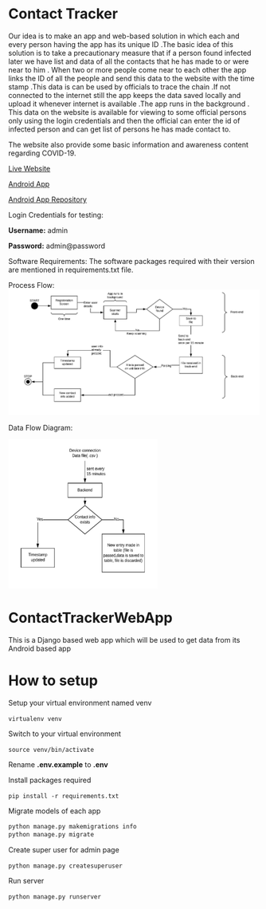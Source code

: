 # Contact Tracker

Our idea is to make an app and web-based solution in which each and every person having the app has its unique ID .The basic idea of this solution is to take a precautionary measure that if a person found infected later we have list and data of all the contacts that he has made to or were near to him . When two or more people come near to each other the app links the ID of all the people and send this data to the website with the time stamp .This data is can be used by officials to trace the chain .If not connected to the internet still the app keeps the data saved locally and upload it whenever internet is available .The app runs in the background . This data on the website is available for viewing to some official persons only using the login credentials and then the official can enter the id of infected person and can get list of persons he has made contact to.

The website also provide some basic information and awareness content regarding COVID-19.

[Live Website](https://coronacontacttracker.herokuapp.com/)

[Android App](/static/ContactTracker.apk)

[Android App Repository](https://github.com/my68tron/ContactTrackerAndroidApp)

Login Credentials for testing:

**Username:** admin

**Password:** admin@password

Software Requirements:
The software packages required with their version are mentioned in requirements.txt file.

Process Flow:
![img1](/static/images/process_flow.jpeg)

Data Flow Diagram:

<img src="/static/images/data_flow.jpeg" alt="" width="300" height="300">

# ContactTrackerWebApp

This is a Django based web app which will be used to get data from its Android based app

# How to setup

Setup your virtual environment named venv

`virtualenv venv`

Switch to your virtual environment

`source venv/bin/activate`

Rename **.env.example** to __**.env**__

Install packages required

`pip install -r requirements.txt`

Migrate models of each app

```python
python manage.py makemigrations info
python manage.py migrate
```

Create super user for admin page

`python manage.py createsuperuser`

Run server

`python manage.py runserver`
